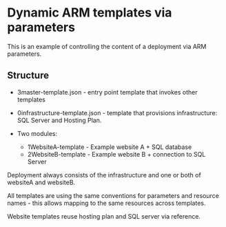 # Dynamic ARM templates via parameters

This is an example of controlling the content of a deployment via ARM parameters.

## Structure

  * 3master-template.json - entry point template that invokes other templates
  * 0infrastructure-template.json - template that provisions infrastructure: SQL Server and Hosting Plan.
  * Two modules:
    
    * 1WebsiteA-template - Example website A + SQL database
    * 2WebsiteB-template - Example website B + connection to SQL Server

Deployment always consists of the infrastructure and one or both of websiteA and websiteB.

All templates are using the same conventions for parameters and resource names - this allows mapping 
to the same resources across templates.

Website templates reuse hosting plan and SQL server via reference.

